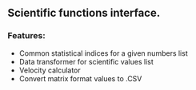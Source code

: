 
## Scientific functions interface.

### Features:

- Common statistical indices for a given numbers list
- Data transformer for scientific values list
- Velocity calculator
- Convert matrix format values to .CSV 
